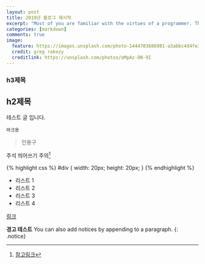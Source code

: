 ```yaml
---
layout: post
title: 2019년 블로그 재시작
excerpt: "Most of you are familiar with the virtues of a programmer. There are three, of course: laziness, impatience, and hubris."
categories: [markdown]
comments: true
image:
  feature: https://images.unsplash.com/photo-1444703686981-a3abbc4d4fe3?ixlib=rb-1.2.1&ixid=eyJhcHBfaWQiOjE1OTIxfQ&auto=format&fit=crop&w=1500&q=80
  credit: greg rakozy
  creditlink: https://unsplash.com/photos/oMpAz-DN-9I
---
```


### h3제목

## h2제목 

테스트 글 입니다.

`마크용`

> 인용구

주석 띄어쓰기 주의[^1]

[^1]: [참고링크](http://naver.com)

{% highlight css %}
#div {
  width: 20px;
  height: 20px;
}
{% endhighlight %}

* 리스트 1
* 리스트 2
* 리스트 3
* 리스트 4

[링크](http://naver.com)

**경고 테스트** You can also add notices by appending to a paragraph.
{: .notice}
